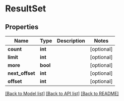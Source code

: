 # ResultSet

## Properties
Name | Type | Description | Notes
------------ | ------------- | ------------- | -------------
**count** | **int** |  | [optional] 
**limit** | **int** |  | [optional] 
**more** | **bool** |  | [optional] 
**next_offset** | **int** |  | [optional] 
**offset** | **int** |  | [optional] 

[[Back to Model list]](../README.md#documentation-for-models) [[Back to API list]](../README.md#documentation-for-api-endpoints) [[Back to README]](../README.md)


